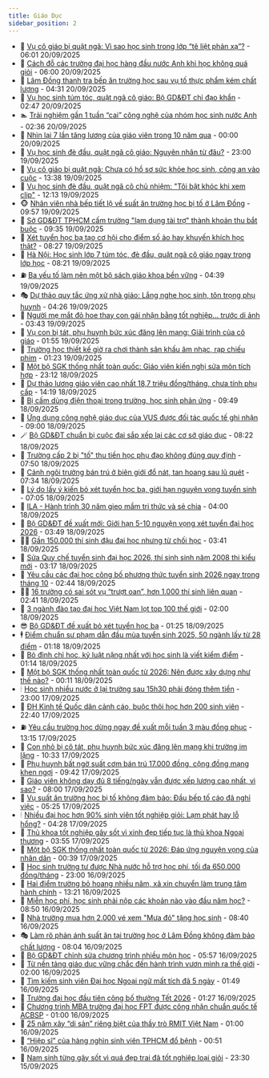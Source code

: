 ```yaml
---
title: Giáo Dục
sidebar_position: 2
---
```


<!-- dantri-giao-duc:START -->
- 🤡 [Vụ cô giáo bị quật ngã: Vì sao học sinh trong lớp “tê liệt phản xạ”?](https://dantri.com.vn/giao-duc/vu-co-giao-bi-quat-nga-vi-sao-hoc-sinh-trong-lop-te-liet-phan-xa-20250920105933496.htm) - 06:01 20/09/2025
- 🗽 [Cách đỗ các trường đại học hàng đầu nước Anh khi học không quá giỏi](https://dantri.com.vn/giao-duc/cach-do-cac-truong-dai-hoc-hang-dau-nuoc-anh-khi-hoc-khong-qua-gioi-20250920100724135.htm) - 06:00 20/09/2025
- 🚦 [Lâm Đồng thanh tra bếp ăn trường học sau vụ tố thực phẩm kém chất lượng](https://dantri.com.vn/giao-duc/lam-dong-thanh-tra-bep-an-truong-hoc-sau-vu-to-thuc-pham-kem-chat-luong-20250920110918436.htm) - 04:31 20/09/2025
- 🌋 [Vụ học sinh túm tóc, quật ngã cô giáo: Bộ GD&amp;ĐT chỉ đạo khẩn](https://dantri.com.vn/giao-duc/vu-hoc-sinh-tum-toc-quat-nga-co-giao-bo-gddt-chi-dao-khan-20250920094237282.htm) - 02:47 20/09/2025
- 🏊 [Trải nghiệm gần 1 tuần “cai” công nghệ của nhóm học sinh nước Anh](https://dantri.com.vn/giao-duc/trai-nghiem-gan-1-tuan-cai-cong-nghe-cua-nhom-hoc-sinh-nuoc-anh-20250919114355198.htm) - 02:36 20/09/2025
- 🎃 [Nhìn lại 7 lần tăng lương của giáo viên trong 10 năm qua](https://dantri.com.vn/giao-duc/nhin-lai-7-lan-tang-luong-cua-giao-vien-trong-10-nam-qua-20250920021248583.htm) - 00:00 20/09/2025
- 💄 [Vụ học sinh đè đầu, quật ngã cô giáo: Nguyên nhân từ đâu?](https://dantri.com.vn/giao-duc/vu-hoc-sinh-de-dau-quat-nga-co-giao-nguyen-nhan-tu-dau-20250919212936293.htm) - 23:00 19/09/2025
- 🦅 [Vụ cô giáo bị quật ngã: Chưa có hồ sơ sức khỏe học sinh, công an vào cuộc](https://dantri.com.vn/giao-duc/vu-co-giao-bi-quat-nga-chua-co-ho-so-suc-khoe-hoc-sinh-cong-an-vao-cuoc-20250919202556581.htm) - 13:38 19/09/2025
- 🚦 [Vụ học sinh đè đầu, quật ngã cô chủ nhiệm: &quot;Tôi bật khóc khi xem clip&quot;](https://dantri.com.vn/giao-duc/vu-hoc-sinh-de-dau-quat-nga-co-chu-nhiem-toi-bat-khoc-khi-xem-clip-20250919185120353.htm) - 12:13 19/09/2025
- 🐵 [Nhân viên nhà bếp tiết lộ về suất ăn trường học bị tố ở Lâm Đồng](https://dantri.com.vn/giao-duc/nhan-vien-nha-bep-tiet-lo-ve-suat-an-truong-hoc-bi-to-o-lam-dong-20250919160200499.htm) - 09:57 19/09/2025
- 🐘 [Sở GD&amp;ĐT TPHCM cấm trường &quot;lạm dụng tài trợ&quot; thành khoản thu bắt buộc](https://dantri.com.vn/giao-duc/so-gddt-tphcm-cam-truong-lam-dung-tai-tro-thanh-khoan-thu-bat-buoc-20250919162258212.htm) - 09:35 19/09/2025
- 🦏 [Xét tuyển học bạ tạo cơ hội cho điểm số ảo hay khuyến khích học thật?](https://dantri.com.vn/giao-duc/xet-tuyen-hoc-ba-tao-co-hoi-cho-diem-so-ao-hay-khuyen-khich-hoc-that-20250919150344234.htm) - 08:27 19/09/2025
- 💼 [Hà Nội: Học sinh lớp 7 túm tóc, đè đầu, quật ngã cô giáo ngay trong lớp học](https://dantri.com.vn/giao-duc/ha-noi-hoc-sinh-lop-7-tum-toc-de-dau-quat-nga-co-giao-ngay-trong-lop-hoc-20250919151201119.htm) - 08:21 19/09/2025
- ⛽️ [Ba yếu tố làm nên một bộ sách giáo khoa bền vững](https://dantri.com.vn/giao-duc/ba-yeu-to-lam-nen-mot-bo-sach-giao-khoa-ben-vung-20250919013952044.htm) - 04:39 19/09/2025
- 🎭 [Dự thảo quy tắc ứng xử nhà giáo: Lắng nghe học sinh, tôn trọng phụ huynh](https://dantri.com.vn/giao-duc/du-thao-quy-tac-ung-xu-nha-giao-lang-nghe-hoc-sinh-ton-trong-phu-huynh-20250919102411039.htm) - 04:26 19/09/2025
- 🎃 [Người mẹ mắt đỏ hoe thay con gái nhận bằng tốt nghiệp… trước di ảnh](https://dantri.com.vn/giao-duc/nguoi-me-mat-do-hoe-thay-con-gai-nhan-bang-tot-nghiep-truoc-di-anh-20250919100554672.htm) - 03:43 19/09/2025
- 🚀 [Vụ con bị tát, phụ huynh bức xúc đăng lên mạng: Giải trình của cô giáo](https://dantri.com.vn/giao-duc/vu-con-bi-tat-phu-huynh-buc-xuc-dang-len-mang-giai-trinh-cua-co-giao-20250919082527930.htm) - 01:55 19/09/2025
- 👀 [Trường học thiết kế giờ ra chơi thành sân khấu âm nhạc, rạp chiếu phim](https://dantri.com.vn/giao-duc/truong-hoc-thiet-ke-gio-ra-choi-thanh-san-khau-am-nhac-rap-chieu-phim-20250919073937115.htm) - 01:23 19/09/2025
- 🌝 [Một bộ SGK thống nhất toàn quốc: Giáo viên kiến nghị sửa môn tích hợp](https://dantri.com.vn/giao-duc/mot-bo-sgk-thong-nhat-toan-quoc-giao-vien-kien-nghi-sua-mon-tich-hop-20250918235950310.htm) - 23:12 18/09/2025
- 🤗 [Dự thảo lương giáo viên cao nhất 18,7 triệu đồng/tháng, chưa tính phụ cấp](https://dantri.com.vn/giao-duc/du-thao-luong-giao-vien-cao-nhat-187-trieu-dongthang-chua-tinh-phu-cap-20250918211424687.htm) - 14:19 18/09/2025
- 🦄 [Bị cấm dùng điện thoại trong trường, học sinh phản ứng](https://dantri.com.vn/giao-duc/bi-cam-dung-dien-thoai-trong-truong-hoc-sinh-phan-ung-20250918152318526.htm) - 09:49 18/09/2025
- 🦍 [Ứng dụng công nghệ giáo dục của VUS được đối tác quốc tế ghi nhận](https://dantri.com.vn/giao-duc/ung-dung-cong-nghe-giao-duc-cua-vus-duoc-doi-tac-quoc-te-ghi-nhan-20250918151911178.htm) - 09:00 18/09/2025
- 🪄 [Bộ GD&amp;ĐT chuẩn bị cuộc đại sắp xếp lại các cơ sở giáo dục](https://dantri.com.vn/giao-duc/bo-gddt-chuan-bi-cuoc-dai-sap-xep-lai-cac-co-so-giao-duc-20250918151236830.htm) - 08:22 18/09/2025
- 🦆 [Trường cấp 2 bị &quot;tố&quot; thu tiền học phụ đạo không đúng quy định](https://dantri.com.vn/giao-duc/truong-cap-2-bi-to-thu-tien-hoc-phu-dao-khong-dung-quy-dinh-20250918113916728.htm) - 07:50 18/09/2025
- 🚀 [Cảnh ngôi trường bán trú ở biên giới đổ nát, tan hoang sau lũ quét](https://dantri.com.vn/giao-duc/canh-ngoi-truong-ban-tru-o-bien-gioi-do-nat-tan-hoang-sau-lu-quet-20250917222922321.htm) - 07:34 18/09/2025
- 🦒 [Lý do lấy ý kiến bỏ xét tuyển học bạ, giới hạn nguyện vọng tuyển sinh](https://dantri.com.vn/giao-duc/ly-do-lay-y-kien-bo-xet-tuyen-hoc-ba-gioi-han-nguyen-vong-tuyen-sinh-20250918135320087.htm) - 07:05 18/09/2025
- 🤡 [ILA - Hành trình 30 năm gieo mầm tri thức và sẻ chia](https://dantri.com.vn/giao-duc/ila-hanh-trinh-30-nam-gieo-mam-tri-thuc-va-se-chia-20250918101926534.htm) - 04:00 18/09/2025
- 🤔 [Bộ GD&amp;ĐT đề xuất mới: Giới hạn 5-10 nguyện vọng xét tuyển đại học 2026](https://dantri.com.vn/giao-duc/bo-gddt-de-xuat-moi-gioi-han-5-10-nguyen-vong-xet-tuyen-dai-hoc-2026-20250918103843975.htm) - 03:49 18/09/2025
- 🧑‍💻 [Gần 150.000 thí sinh đậu đại học nhưng từ chối học](https://dantri.com.vn/giao-duc/gan-150000-thi-sinh-dau-dai-hoc-nhung-tu-choi-hoc-20250918102546358.htm) - 03:41 18/09/2025
- 🤡 [Sửa Quy chế tuyển sinh đại học 2026, thí sinh sinh năm 2008 thi kiểu mới](https://dantri.com.vn/giao-duc/sua-quy-che-tuyen-sinh-dai-hoc-2026-thi-sinh-sinh-nam-2008-thi-kieu-moi-20250918101205169.htm) - 03:17 18/09/2025
- 🧠 [Yêu cầu các đại học công bố phương thức tuyển sinh 2026 ngay trong tháng 10](https://dantri.com.vn/giao-duc/yeu-cau-cac-dai-hoc-cong-bo-phuong-thuc-tuyen-sinh-2026-ngay-trong-thang-10-20250918093945003.htm) - 02:44 18/09/2025
- 🧑‍💻 [16 trường có sai sót vụ “trượt oan”, hơn 1.000 thí sinh liên quan](https://dantri.com.vn/giao-duc/16-truong-co-sai-sot-vu-truot-oan-hon-1000-thi-sinh-lien-quan-20250918093324297.htm) - 02:41 18/09/2025
- 🧠 [3 ngành đào tạo đại học Việt Nam lọt top 100 thế giới](https://dantri.com.vn/giao-duc/3-nganh-dao-tao-dai-hoc-viet-nam-lot-top-100-the-gioi-20250918085155202.htm) - 02:00 18/09/2025
- 😎 [Bộ GD&amp;ĐT đề xuất bỏ xét tuyển học bạ](https://dantri.com.vn/giao-duc/bo-gddt-de-xuat-bo-xet-tuyen-hoc-ba-20250918082113633.htm) - 01:25 18/09/2025
- 🕴 [Điểm chuẩn sư phạm dẫn đầu mùa tuyển sinh 2025, 50 ngành lấy từ 28 điểm](https://dantri.com.vn/giao-duc/diem-chuan-su-pham-dan-dau-mua-tuyen-sinh-2025-50-nganh-lay-tu-28-diem-20250918080656993.htm) - 01:18 18/09/2025
- 🧠 [Bỏ đình chỉ học, kỷ luật nặng nhất với học sinh là viết kiểm điểm](https://dantri.com.vn/giao-duc/bo-dinh-chi-hoc-ky-luat-nang-nhat-voi-hoc-sinh-la-viet-kiem-diem-20250918080628626.htm) - 01:14 18/09/2025
- 🚀 [Một bộ SGK thống nhất toàn quốc từ 2026: Nên được xây dựng như thế nào?](https://dantri.com.vn/giao-duc/mot-bo-sgk-thong-nhat-toan-quoc-tu-2026-nen-duoc-xay-dung-nhu-the-nao-20250918065651695.htm) - 00:11 18/09/2025
- 🕯 [Học sinh nhiều nước ở lại trường sau 15h30 phải đóng thêm tiền](https://dantri.com.vn/giao-duc/hoc-sinh-nhieu-nuoc-o-lai-truong-sau-15h30-phai-dong-them-tien-20250917152058573.htm) - 23:00 17/09/2025
- 🧰 [ĐH Kinh tế Quốc dân cảnh cáo, buộc thôi học hơn 200 sinh viên](https://dantri.com.vn/giao-duc/dh-kinh-te-quoc-dan-canh-cao-buoc-thoi-hoc-hon-200-sinh-vien-20250917215349323.htm) - 22:40 17/09/2025
- ⛽️ [Yêu cầu trường học dừng ngay đề xuất mỗi tuần 3 màu đồng phục](https://dantri.com.vn/giao-duc/yeu-cau-truong-hoc-dung-ngay-de-xuat-moi-tuan-3-mau-dong-phuc-20250917171434656.htm) - 13:15 17/09/2025
- 🤖 [Con nhỏ bị cô tát, phụ huynh bức xúc đăng lên mạng khi trường im lặng](https://dantri.com.vn/giao-duc/con-nho-bi-co-tat-phu-huynh-buc-xuc-dang-len-mang-khi-truong-im-lang-20250917171723208.htm) - 10:33 17/09/2025
- 🦍 [Phụ huynh bất ngờ suất cơm bán trú 17.000 đồng, cộng đồng mạng khen ngợi](https://dantri.com.vn/giao-duc/phu-huynh-bat-ngo-suat-com-ban-tru-17000-dong-cong-dong-mang-khen-ngoi-20250917144935413.htm) - 09:42 17/09/2025
- 🐘 [Giáo viên không dạy đủ 8 tiếng/ngày vẫn được xếp lương cao nhất, vì sao?](https://dantri.com.vn/giao-duc/giao-vien-khong-day-du-8-tiengngay-van-duoc-xep-luong-cao-nhat-vi-sao-20250917135229386.htm) - 08:00 17/09/2025
- 🌊 [Vụ suất ăn trường học bị tố không đảm bảo: Đầu bếp tố cáo đã nghỉ việc](https://dantri.com.vn/giao-duc/vu-suat-an-truong-hoc-bi-to-khong-dam-bao-dau-bep-to-cao-da-nghi-viec-20250917114712412.htm) - 05:25 17/09/2025
- 🕯 [Nhiều đại học hơn 90% sinh viên tốt nghiệp giỏi: Lạm phát hay lỗ hổng?](https://dantri.com.vn/giao-duc/nhieu-dai-hoc-hon-90-sinh-vien-tot-nghiep-gioi-lam-phat-hay-lo-hong-20250917105346336.htm) - 04:28 17/09/2025
- 🐎 [Thủ khoa tốt nghiệp gây sốt vì xinh đẹp tiếp tục là thủ khoa Ngoại thương](https://dantri.com.vn/giao-duc/thu-khoa-tot-nghiep-gay-sot-vi-xinh-dep-tiep-tuc-la-thu-khoa-ngoai-thuong-20250916203302487.htm) - 03:55 17/09/2025
- 🐻 [Một bộ SGK thống nhất toàn quốc từ 2026: Đáp ứng nguyện vọng của nhân dân](https://dantri.com.vn/giao-duc/mot-bo-sgk-thong-nhat-toan-quoc-tu-2026-dap-ung-nguyen-vong-cua-nhan-dan-20250917070744574.htm) - 00:39 17/09/2025
- 🐎 [Học sinh trường tư được Nhà nước hỗ trợ học phí, tối đa 650.000 đồng/tháng](https://dantri.com.vn/giao-duc/hoc-sinh-truong-tu-duoc-nha-nuoc-ho-tro-hoc-phi-toi-da-650000-dongthang-20250916222855913.htm) - 23:00 16/09/2025
- 🫣 [Hai điểm trường bỏ hoang nhiều năm, xã xin chuyển làm trung tâm hành chính](https://dantri.com.vn/giao-duc/hai-diem-truong-bo-hoang-nhieu-nam-xa-xin-chuyen-lam-trung-tam-hanh-chinh-20250916181742533.htm) - 13:21 16/09/2025
- 🤭 [Miễn học phí, học sinh phải nộp các khoản nào vào đầu năm học?](https://dantri.com.vn/giao-duc/mien-hoc-phi-hoc-sinh-phai-nop-cac-khoan-nao-vao-dau-nam-hoc-20250916152546645.htm) - 08:50 16/09/2025
- 🥳 [Nhà trường mua hơn 2.000 vé xem &quot;Mưa đỏ&quot; tặng học sinh](https://dantri.com.vn/giao-duc/nha-truong-mua-hon-2000-ve-xem-mua-do-tang-hoc-sinh-20250916144832108.htm) - 08:40 16/09/2025
- 🎭 [Làm rõ phản ánh suất ăn tại trường học ở Lâm Đồng không đảm bảo chất lượng](https://dantri.com.vn/giao-duc/lam-ro-phan-anh-suat-an-tai-truong-hoc-o-lam-dong-khong-dam-bao-chat-luong-20250916143108739.htm) - 08:04 16/09/2025
- 🥸 [Bộ GD&amp;ĐT chỉnh sửa chương trình nhiều môn học](https://dantri.com.vn/giao-duc/bo-gddt-chinh-sua-chuong-trinh-nhieu-mon-hoc-20250916124940543.htm) - 05:57 16/09/2025
- 🦣 [Từ nền tảng giáo dục vững chắc đến hành trình vươn mình ra thế giới](https://dantri.com.vn/giao-duc/tu-nen-tang-giao-duc-vung-chac-den-hanh-trinh-vuon-minh-ra-the-gioi-20250915154355909.htm) - 02:00 16/09/2025
- 🤔 [Tìm kiếm sinh viên Đại học Ngoại ngữ mất tích đã 5 ngày](https://dantri.com.vn/giao-duc/tim-kiem-sinh-vien-dai-hoc-ngoai-ngu-mat-tich-da-5-ngay-20250916083319710.htm) - 01:49 16/09/2025
- 🦣 [Trường đại học đầu tiên công bố thưởng Tết 2026](https://dantri.com.vn/giao-duc/truong-dai-hoc-dau-tien-cong-bo-thuong-tet-2026-20250916081556484.htm) - 01:27 16/09/2025
- 🐲 [Chương trình MBA trường đại học FPT được công nhận chuẩn quốc tế ACBSP](https://dantri.com.vn/giao-duc/chuong-trinh-mba-truong-dai-hoc-fpt-duoc-cong-nhan-chuan-quoc-te-acbsp-20250915184201047.htm) - 01:00 16/09/2025
- 🔭 [25 năm xây “di sản” riêng biệt của thầy trò RMIT Việt Nam](https://dantri.com.vn/giao-duc/25-nam-xay-di-san-rieng-biet-cua-thay-tro-rmit-viet-nam-20250912143430656.htm) - 01:00 16/09/2025
- 🥷 [“Hiệp sĩ” của hàng nghìn sinh viên TPHCM đổ bệnh](https://dantri.com.vn/giao-duc/hiep-si-cua-hang-nghin-sinh-vien-tphcm-do-benh-20250916062202461.htm) - 00:51 16/09/2025
- 🎊 [Nam sinh từng gây sốt vì quá đẹp trai đã tốt nghiệp loại giỏi](https://dantri.com.vn/giao-duc/nam-sinh-tung-gay-sot-vi-qua-dep-trai-da-tot-nghiep-loai-gioi-20250915221017012.htm) - 23:30 15/09/2025<!-- dantri-giao-duc:END -->
